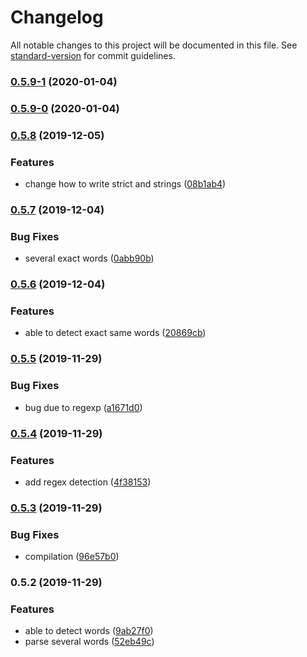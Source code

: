 # Changelog

All notable changes to this project will be documented in this file. See [standard-version](https://github.com/conventional-changelog/standard-version) for commit guidelines.

### [0.5.9-1](https://github.com/ThibaultFriedrich/natural-script/compare/v0.5.9-0...v0.5.9-1) (2020-01-04)

### [0.5.9-0](https://github.com/ThibaultFriedrich/natural-script/compare/v0.5.8...v0.5.9-0) (2020-01-04)

### [0.5.8](https://github.com/ThibaultFriedrich/natural-script/compare/v0.5.7...v0.5.8) (2019-12-05)


### Features

* change how to write strict and strings ([08b1ab4](https://github.com/ThibaultFriedrich/natural-script/commit/08b1ab44f4267998f220f1fbb13bfc0619d50745))

### [0.5.7](https://github.com/ThibaultFriedrich/natural-script/compare/v0.5.6...v0.5.7) (2019-12-04)


### Bug Fixes

* several exact words ([0abb90b](https://github.com/ThibaultFriedrich/natural-script/commit/0abb90bcbf04d936da4dac1b877c34219276fe47))

### [0.5.6](https://github.com/ThibaultFriedrich/natural-script/compare/v0.5.5...v0.5.6) (2019-12-04)


### Features

* able to detect exact same words ([20869cb](https://github.com/ThibaultFriedrich/natural-script/commit/20869cb0303a9476a39e8348214355e856e9e053))

### [0.5.5](https://github.com/ThibaultFriedrich/natural-script/compare/v0.5.4...v0.5.5) (2019-11-29)


### Bug Fixes

* bug due to regexp ([a1671d0](https://github.com/ThibaultFriedrich/natural-script/commit/a1671d053d02c48aaa113e4890e205ab0ffb2024))

### [0.5.4](https://github.com/ThibaultFriedrich/natural-script/compare/v0.5.3...v0.5.4) (2019-11-29)


### Features

* add regex detection ([4f38153](https://github.com/ThibaultFriedrich/natural-script/commit/4f38153729510f3d918deec0e67f6b628da9057d))

### [0.5.3](https://github.com/ThibaultFriedrich/natural-script/compare/v0.5.2...v0.5.3) (2019-11-29)


### Bug Fixes

* compilation ([96e57b0](https://github.com/ThibaultFriedrich/natural-script/commit/96e57b0fb867b89ffaaf684429a1c53b343e8c7f))

### 0.5.2 (2019-11-29)

### Features

- able to detect words ([9ab27f0](https://github.com/ThibaultFriedrich/natural-script/commit/9ab27f096ed1ace2abd18ef7a29edab7f06510df))
- parse several words ([52eb49c](https://github.com/ThibaultFriedrich/natural-script/commit/52eb49c59d5e738dce4ac0f435b879eebad2e38b))
